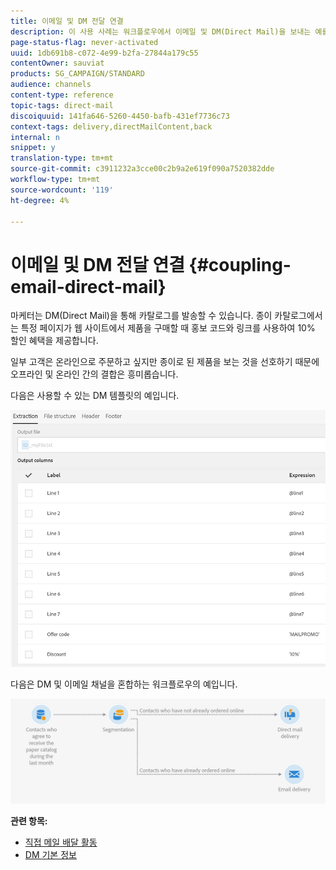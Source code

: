 ```yaml
---
title: 이메일 및 DM 전달 연결
description: 이 사용 사례는 워크플로우에서 이메일 및 DM(Direct Mail)을 보내는 예를 보여줍니다.
page-status-flag: never-activated
uuid: 1db691b8-c072-4e99-b2fa-27844a179c55
contentOwner: sauviat
products: SG_CAMPAIGN/STANDARD
audience: channels
content-type: reference
topic-tags: direct-mail
discoiquuid: 141fa646-5260-4450-bafb-431ef7736c73
context-tags: delivery,directMailContent,back
internal: n
snippet: y
translation-type: tm+mt
source-git-commit: c3911232a3cce00c2b9a2e619f090a7520382dde
workflow-type: tm+mt
source-wordcount: '119'
ht-degree: 4%

---
```



# 이메일 및 DM 전달 연결 {#coupling-email-direct-mail}

마케터는 DM(Direct Mail)을 통해 카탈로그를 발송할 수 있습니다. 종이 카탈로그에서는 특정 페이지가 웹 사이트에서 제품을 구매할 때 홍보 코드와 링크를 사용하여 10% 할인 혜택을 제공합니다.

일부 고객은 온라인으로 주문하고 싶지만 종이로 된 제품을 보는 것을 선호하기 때문에 오프라인 및 온라인 간의 결합은 흥미롭습니다.

다음은 사용할 수 있는 DM 템플릿의 예입니다.

![](assets/direct_mail_9.png)

다음은 DM 및 이메일 채널을 혼합하는 워크플로우의 예입니다.

![](assets/direct_mail_10.png)

**관련 항목:**

* [직접 메일 배달 활동](../../automating/using/direct-mail-delivery.md)
* [DM 기본 정보](../../channels/using/about-direct-mail.md)
